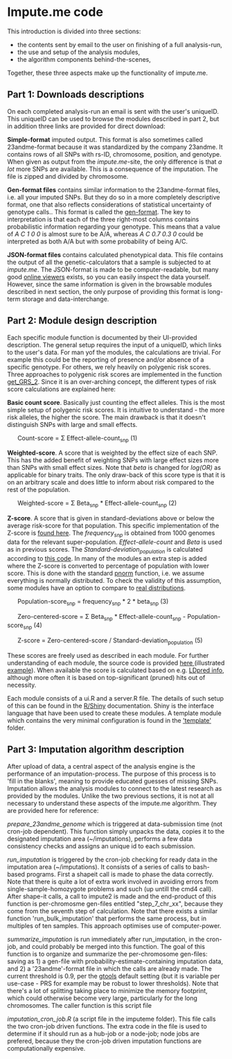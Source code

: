 # Impute.me code

This introduction is divided into three sections: 

* the contents sent by email to the user on finishing of a full analysis-run, 
* the use and setup of the analysis modules, 
* the algorithm components behind-the-scenes,

Together, these three aspects make up the functionality of impute.me.



## Part 1: Downloads descriptions

On each completed analysis-run an email is sent with the user's uniqueID. This uniqueID can be used to browse the modules described in part 2, but in addition three links are provided for direct download:

**Simple-format** imputed output. This format is also sometimes called 23andme-format because it was standardized by the company 23andme. It contains rows of all SNPs with rs-ID, chromosome, position, and genotype. When given as output from the _impute.me_-site, the only difference is that _a lot_ more SNPs are available. This is a consequence of the imputation. The file is zipped and divided by chromosome.

**Gen-format files** contains similar information to the 23andme-format files, i.e. all your imputed SNPs. But they do so in a more completely descriptive format, one that also reflects considerations of statistical uncertainty of genotype calls.. This format is called the [gen-format](http://www.stats.ox.ac.uk/~marchini/software/gwas/file_format.html). The key to interpretation is that each of the three right-most columns contains probabilistic information regarding your genotype. This means that a value of _A C 1 0 0_ is almost sure to be A/A, whereas _A C 0.7 0.3 0_ could be interpreted as both A/A but with some probability of being A/C.

**JSON-format files** contains calculated phenotypical data. This file contains the output of all the genetic-calculators that a sample is subjected to at _impute.me_. The JSON-format is made to be computer-readable, but many good [online viewers](http://jsonviewer.stack.hu/) exists, so you can easily inspect the data yourself. However, since the same information is given in the browsable modules described in next section, the only purpose of providing this format is long-term storage and data-interchange.



## Part 2: Module design description



Each specific module function is documented by their UI-provided description. The general setup requires the input of a uniqueID, which links to the user's data. For man yof the modules, the calculations are trivial. For example this could be the reporting of presence and/or absence of a specific genotype. For others, we rely heavily on polygenic risk scores. Three approaches to polygenic risk scores are implemented in the function [get_GRS_2](https://github.com/lassefolkersen/impute-me/blob/5901cb626d0e50a01106d74c48540a41100974a6/functions.R#L1287). Since it is an over-arching concept, the different types of risk score calculations are explained here:


**Basic count score**. Basically just counting the effect alleles. This is the most simple setup of polygenic risk scores. It is intuitive to understand - the more risk alleles, the higher the score. The main drawback is that it doesn't distinguish SNPs with large and small effects.

&nbsp;&nbsp;&nbsp;&nbsp;&nbsp;&nbsp;Count-score =  Σ Effect-allele-count<sub>snp</sub> (1)


**Weighted-score**. A score that is weighted by the effect size of each SNP. This has the added benefit of weighting SNPs with large effect sizes more than SNPs with small effect sizes. Note that _beta_ is changed for _log(OR)_ as applicable for binary traits. The only draw-back of this score type is that it is on an arbitrary scale and does little to inform about risk compared to the rest of the population.

&nbsp;&nbsp;&nbsp;&nbsp;&nbsp;&nbsp;Weighted-score =  Σ Beta<sub>snp</sub> * Effect-allele-count<sub>snp</sub> (2)


**Z-score**. A score that is given in standard-deviations above or below the average risk-score for that population. This specific implementation of the Z-score is [found here](https://github.com/lassefolkersen/impute-me/blob/5901cb626d0e50a01106d74c48540a41100974a6/functions.R#L1387-L1404). The _frequency<sub>snp</sub>_ is obtained from 1000 genomes data for the relevant super-population. _Effect-allele-count_ and _Beta_ is used as in previous scores. The _Standard-deviation<sub>population</sub>_ is calculated according to [this code](https://github.com/lassefolkersen/impute-me/blob/5901cb626d0e50a01106d74c48540a41100974a6/functions.R#L1396-L1404). In many of the modules an extra step is added where the Z-score is converted to percentage of population with lower score. This is done with the standard [pnorm](https://stat.ethz.ch/R-manual/R-devel/library/stats/html/Normal.html) function, i.e. we assume everything is normally distributed. To check the validity of this assumption, some modules have an option to compare to [real distributions](https://www.impute.me/AllDiseases/).

&nbsp;&nbsp;&nbsp;&nbsp;&nbsp;&nbsp;Population-score<sub>snp</sub> = frequency<sub>snp</sub> * 2 * beta<sub>snp</sub> (3)

&nbsp;&nbsp;&nbsp;&nbsp;&nbsp;&nbsp;Zero-centered-score =  Σ Beta<sub>snp</sub> * Effect-allele-count<sub>snp</sub> - Population-score<sub>snp</sub> (4)

&nbsp;&nbsp;&nbsp;&nbsp;&nbsp;&nbsp;Z-score = Zero-centered-score / Standard-deviation<sub>population</sub> (5)



These scores are freely used as described in each module. For further understanding of each module, the source code is provided [here ](https://github.com/lassefolkersen/impute-me/blob/82c1cd3415e4abe3fce7aa756a1afe297f9b363e/functions.R#L1305-L1465) (illustrated [example](2018-09-20_prs_explanatory_slides.pdf)). When available the score is calculated based on e.g. [LDpred info](https://github.com/lassefolkersen/impute-me/tree/master/LDpredMDD), although more often it is based on top-significant (pruned) hits out of necessity. 

Each module consists of a ui.R and a server.R file. The details of such setup of this can be found in the <a href='http://shiny.rstudio.com/'>R/Shiny</a> documentation. Shiny is the interface language that have been used to create these modules. A template module which contains the very minimal configuration is found in the ['template'](https://github.com/lassefolkersen/impute-me/tree/master/template) folder.


## Part 3: Imputation algorithm description


After upload of data, a central aspect of the analysis engine is the performance of an imputation-process. The purpose of this process is to 'fill in the blanks', meaning to provide educated guesses of missing SNPs. Imputation allows the analysis modules to connect to the latest research as provided by the modules. Unlike the two previous sections, it is not at all necessary to understand these aspects of the impute.me algorithm. They are provided here for reference:

*prepare_23andme_genome* which is triggered at data-submission time (not cron-job dependent). This function simply unpacks the data, copies it to the designated imputation area (~/imputations), performs a few data consistency checks and assigns an unique id to each submission.

*run_imputation* is triggered by the cron-job checking for ready data in the imputation area (~/imputations). It consists of a series of calls to bash-based programs. First a shapeit call is made to phase the data correctly. Note that there is quite a lot of extra work involved in avoiding errors from single-sample-homozygote problems and such (up untill the cmd4 call). After shape-it calls, a call to impute2 is made and the end-product of this function is per-chromosme gen-files entitled "step_7_chr_xx", because they come from the seventh step of calculation. Note that there exists a similar function 'run_bulk_imputation' that performs the same process, but in multiples of ten samples. This approach optimises use of computer-power.

*summarize_imputation* is run immediately after run_imputation, in the cron-job, and could probably be merged into this function. The goal of this function is to organize and summarize the per-chromosome gen-files: saving as 1) a gen-file with probability-estimate-containing imputation data, and 2) a '23andme'-format file in which the calls are already made. The current threshold is 0.9, per the <a href='http://www.well.ox.ac.uk/~cfreeman/software/gwas/gtool.html'>gtools</a> default setting (but it is variable per use-case - PRS for example may be robust to lower thresholds). Note that there's a lot of splitting taking place to minimize the memory footprint, which could otherwise become very large, particularly for the long chromosomes. The caller function is this script file

*imputation_cron_job.R* (a script file in the imputeme folder). This file calls the two cron-job driven functions. The extra code in the file is used to determine if it should run as a hub-job or a node-job; node jobs are prefered, because they the cron-job driven imputation functions are computationally expensive.


